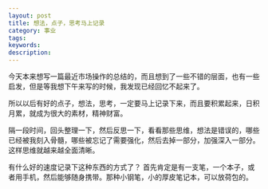 ```yaml
---
layout: post
title: 想法，点子，思考马上记录
category: 事业
tags: 
keywords: 
description: 
---
```


今天本来想写一篇最近市场操作的总结的，而且想到了一些不错的层面，也有一些启发，但是等我想下午来写的时候，我发现已经回忆不起来了。

所以以后有好的点子，想法，思考，一定要马上记录下来，而且要积累起来，日积月累，就成为很大的素材，精神财富。

隔一段时间，回头整理一下，然后反思一下，看看那些思维，想法是错误的，哪些已经被我刻入骨髓，哪些被忘记了需要强化，然后去掉一部分，加强深入一部分。
这样思维就越来越全面清晰。

有什么好的速度记录下这种东西的方式了？
首先肯定是有一支笔，一个本子，或者用手机，然后能够随身携带。那种小钢笔，小的厚皮笔记本，可以放荷包的。


